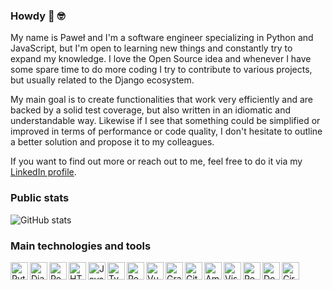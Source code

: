 ### Howdy :wave: :nerd_face:

My name is Paweł and I'm a software engineer specializing in Python and JavaScript, but I'm open to learning new things and constantly try to expand my knowledge. I love the Open Source idea and whenever I have some spare time to do more coding I try to contribute to various projects, but usually related to the Django ecosystem.

My main goal is to create functionalities that work very efficiently and are backed by a solid test coverage, but also written in an idiomatic and understandable way. Likewise if I see that something could be simplified or improved in terms of performance or code quality, I don't hesitate to outline a better solution and propose it to my colleagues.

If you want to find out more or reach out to me, feel free to do it via my [LinkedIn profile](https://www.linkedin.com/in/pawzar/).

### Public stats
![GitHub stats](https://github-readme-stats.vercel.app/api?username=pawelzar&show_icons=True&hide_title=True&hide_border=True&icon_color=000000&count_private=True&include_all_commits=True&theme=vue)

<!--
**pawelzar/pawelzar** is a ✨ _special_ ✨ repository because its `README.md` (this file) appears on your GitHub profile.

Here are some ideas to get you started:

- 🔭 I’m currently working on ...
- 🌱 I’m currently learning ...
- 👯 I’m looking to collaborate on ...
- 🤔 I’m looking for help with ...
- 💬 Ask me about ...
- 📫 How to reach me: ...
- 😄 Pronouns: ...
- ⚡ Fun fact: ...
-->

### Main technologies and tools

<img align="left" alt="Python" width="28px" src="https://user-images.githubusercontent.com/16157837/97801093-921d3280-1c3a-11eb-93a2-435243b03231.png" />
<img align="left" alt="Django" width="28px" src="https://user-images.githubusercontent.com/16157837/97801099-934e5f80-1c3a-11eb-8ace-a29a37900b58.png" />
<img align="left" alt="PostgreSQL" width="28px" src="https://user-images.githubusercontent.com/16157837/97801509-97c84780-1c3d-11eb-8f75-67bcfe4db163.png" />
<img align="left" alt="HTML5" width="28px" src="https://user-images.githubusercontent.com/16157837/97802052-2be7de00-1c41-11eb-876c-d1efe531d77c.png" />
<img align="left" alt="JavaScript" width="28px" src="https://user-images.githubusercontent.com/16157837/97801102-93e6f600-1c3a-11eb-9088-876a3addce97.png" />
<img align="left" alt="TypeScript" width="28px" src="https://user-images.githubusercontent.com/16157837/97801313-11f7cc80-1c3c-11eb-9b95-f0e1c1e97c9c.png" />
<img align="left" alt="React" width="28px" src="https://user-images.githubusercontent.com/16157837/97801100-934e5f80-1c3a-11eb-9c2a-6260a941f665.png" />
<img align="left" alt="Vue.js" width="28px" src="https://user-images.githubusercontent.com/16157837/97801277-bc232480-1c3b-11eb-979e-f1ef306e16bf.png" />
<img align="left" alt="GraphQL" width="28px" src="https://user-images.githubusercontent.com/16157837/97801094-92b5c900-1c3a-11eb-9d39-b3e1302c5a0e.png" />
<img align="left" alt="Git" width="28px" src="https://user-images.githubusercontent.com/16157837/97801095-92b5c900-1c3a-11eb-88c2-c5b57e730b4f.png" />
<img align="left" alt="Amazon Web Services" width="28px" src="https://user-images.githubusercontent.com/16157837/97801097-92b5c900-1c3a-11eb-8653-e70d35752160.png" />
<img align="left" alt="Visual Studio Code" width="28px" src="https://user-images.githubusercontent.com/16157837/97801101-93e6f600-1c3a-11eb-949e-c8339ccfa4e3.png" />
<img align="left" alt="Postman" width="28px" src="https://user-images.githubusercontent.com/16157837/97802027-f5aa5e80-1c40-11eb-94cc-684ae1f06173.png" />
<img align="left" alt="Docker" width="28px" src="https://user-images.githubusercontent.com/16157837/97801098-934e5f80-1c3a-11eb-8a82-8b30ceb27371.png" />
<img align="left" alt="CircleCI" width="28px" src="https://user-images.githubusercontent.com/16157837/97801278-be857e80-1c3b-11eb-8cef-65b31ea5712d.png" />
